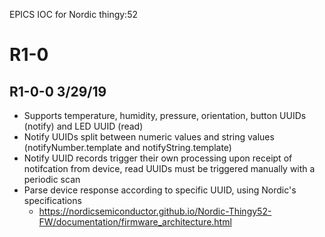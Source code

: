 EPICS IOC for Nordic thingy:52

R1-0
=================

R1-0-0 3/29/19
-----

- Supports temperature, humidity, pressure, orientation, button UUIDs (notify) and LED UUID (read)
- Notify UUIDs split between numeric values and string values (notifyNumber.template and notifyString.template)
- Notify UUID records trigger their own processing upon receipt of notifcation from device, read UUIDs must be
  triggered manually with a periodic scan
- Parse device response according to specific UUID, using Nordic's specifications
	- https://nordicsemiconductor.github.io/Nordic-Thingy52-FW/documentation/firmware_architecture.html
